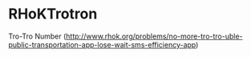 RHoKTrotron
===========

Tro-Tro Number (http://www.rhok.org/problems/no-more-tro-tro-uble-public-transportation-app-lose-wait-sms-efficiency-app)
